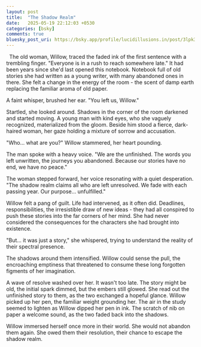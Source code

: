 ```yaml
---
layout: post
title:  "The Shadow Realm"
date:   2025-05-19 22:12:03 +0530
categories: [bsky]
comments: true
bluesky_post_uri: https://bsky.app/profile/lucidillusions.in/post/3lpk3go6cc22v
---
```


&nbsp; The old woman, Willow, traced the faded ink of the first sentence with a trembling finger. "Everyone is in a rush to reach somewhere late." It had been years since she'd last opened this notebook. Notebook full of old stories she had written as a young writer, with many abandoned ones in there. She felt a change in the energy of the room - the scent of damp earth replacing the familiar aroma of old paper.

A faint whisper, brushed her ear. "You left us, Willow."

Startled, she looked around. Shadows in the corner of the room darkened and started moving. A young man with kind eyes, who she vaguely recognized, materialized from the gloom. Beside him stood a fierce, dark-haired woman, her gaze holding a mixture of sorrow and accusation.

"Who... what are you?" Willow stammered, her heart pounding.

The man spoke with a heavy voice. "We are the unfinished. The words you left unwritten, the journeys you abandoned. Because our stories have no end, we have no peace."

The woman stepped forward, her voice resonating with a quiet desperation. "The shadow realm claims all who are left unresolved. We fade with each passing year. Our purpose... unfulfilled."

Willow felt a pang of guilt. Life had intervened, as it often did. Deadlines, responsibilities, the irresistible draw of new ideas - they had all conspired to push these stories into the far corners of her mind. She had never considered the consequences for the characters she had brought into existence.

"But... it was just a story," she whispered, trying to understand the reality of their spectral presence.

The shadows around them intensified. Willow could sense the pull, the encroaching emptiness that threatened to consume these long forgotten figments of her imagination.

A wave of resolve washed over her. It wasn't too late. The story might be old, the initial spark dimmed, but the embers still glowed. She read out the unfinished story to them, as the two exchanged a hopeful glance. Willow picked up her pen, the familiar weight grounding her. The air in the study seemed to lighten as Willow dipped her pen in ink. The scratch of nib on paper a welcome sound, as the two faded back into the shadows.

Willow immersed herself once more in their world. She would not abandon them again. She owed them their resolution, their chance to escape the shadow realm.
